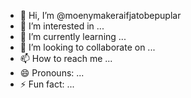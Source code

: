- 👋 Hi, I’m @moenymakeraifjatobepuplar
- 👀 I’m interested in ...
- 🌱 I’m currently learning ...
- 💞️ I’m looking to collaborate on ...
- 📫 How to reach me ...
- 😄 Pronouns: ...
- ⚡ Fun fact: ...

<!---
moenymakeraifjatobepuplar/moenymakeraifjatobepuplar is a ✨ special ✨ repository because its `README.md` (this file) appears on your GitHub profile.
You can click the Preview link to take a look at your changes.
--->
